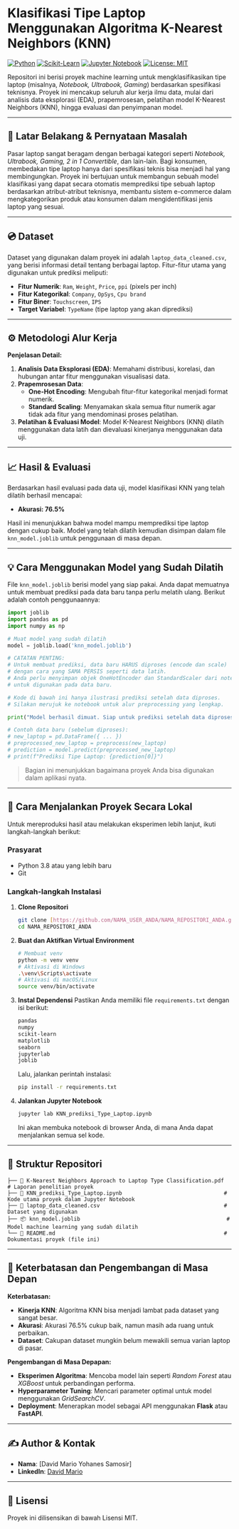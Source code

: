 # Klasifikasi Tipe Laptop Menggunakan Algoritma K-Nearest Neighbors (KNN)

[![Python](https://img.shields.io/badge/Python-3.9%2B-blue.svg)](https://www.python.org/)
[![Scikit-Learn](https://img.shields.io/badge/Scikit--Learn-1.2%2B-orange.svg)](https://scikit-learn.org/)
[![Jupyter Notebook](https://img.shields.io/badge/Jupyter-Notebook-F37626.svg)](https://jupyter.org/)
[![License: MIT](https://img.shields.io/badge/License-MIT-yellow.svg)](https://opensource.org/licenses/MIT)

Repositori ini berisi proyek machine learning untuk mengklasifikasikan tipe laptop (misalnya, *Notebook, Ultrabook, Gaming*) berdasarkan spesifikasi teknisnya. Proyek ini mencakup seluruh alur kerja ilmu data, mulai dari analisis data eksplorasi (EDA), prapemrosesan, pelatihan model K-Nearest Neighbors (KNN), hingga evaluasi dan penyimpanan model.

---

## 🎯 Latar Belakang & Pernyataan Masalah

Pasar laptop sangat beragam dengan berbagai kategori seperti *Notebook, Ultrabook, Gaming, 2 in 1 Convertible*, dan lain-lain. Bagi konsumen, membedakan tipe laptop hanya dari spesifikasi teknis bisa menjadi hal yang membingungkan. Proyek ini bertujuan untuk membangun sebuah model klasifikasi yang dapat secara otomatis memprediksi tipe sebuah laptop berdasarkan atribut-atribut teknisnya, membantu sistem e-commerce dalam mengkategorikan produk atau konsumen dalam mengidentifikasi jenis laptop yang sesuai.

---

## 💿 Dataset

Dataset yang digunakan dalam proyek ini adalah `laptop_data_cleaned.csv`, yang berisi informasi detail tentang berbagai laptop. Fitur-fitur utama yang digunakan untuk prediksi meliputi:

-   **Fitur Numerik**: `Ram`, `Weight`, `Price`, `ppi` (pixels per inch)
-   **Fitur Kategorikal**: `Company`, `OpSys`, `Cpu brand`
-   **Fitur Biner**: `Touchscreen`, `IPS`
-   **Target Variabel**: `TypeName` (tipe laptop yang akan diprediksi)

---

## ⚙️ Metodologi Alur Kerja


**Penjelasan Detail:**
1.  **Analisis Data Eksplorasi (EDA)**: Memahami distribusi, korelasi, dan hubungan antar fitur menggunakan visualisasi data.
2.  **Prapemrosesan Data**:
    -   **One-Hot Encoding**: Mengubah fitur-fitur kategorikal menjadi format numerik.
    -   **Standard Scaling**: Menyamakan skala semua fitur numerik agar tidak ada fitur yang mendominasi proses pelatihan.
3.  **Pelatihan & Evaluasi Model**: Model K-Nearest Neighbors (KNN) dilatih menggunakan data latih dan dievaluasi kinerjanya menggunakan data uji.

---

## 📈 Hasil & Evaluasi

Berdasarkan hasil evaluasi pada data uji, model klasifikasi KNN yang telah dilatih berhasil mencapai:

-   **Akurasi: 76.5%**

Hasil ini menunjukkan bahwa model mampu memprediksi tipe laptop dengan cukup baik. Model yang telah dilatih kemudian disimpan dalam file `knn_model.joblib` untuk penggunaan di masa depan.

---

## 💡 Cara Menggunakan Model yang Sudah Dilatih

File `knn_model.joblib` berisi model yang siap pakai. Anda dapat memuatnya untuk membuat prediksi pada data baru tanpa perlu melatih ulang. Berikut adalah contoh penggunaannya:

```python
import joblib
import pandas as pd
import numpy as np

# Muat model yang sudah dilatih
model = joblib.load('knn_model.joblib')

# CATATAN PENTING:
# Untuk membuat prediksi, data baru HARUS diproses (encode dan scale)
# dengan cara yang SAMA PERSIS seperti data latih.
# Anda perlu menyimpan objek OneHotEncoder dan StandardScaler dari notebook
# untuk digunakan pada data baru.

# Kode di bawah ini hanya ilustrasi prediksi setelah data diproses.
# Silakan merujuk ke notebook untuk alur preprocessing yang lengkap.

print("Model berhasil dimuat. Siap untuk prediksi setelah data diproses.")

# Contoh data baru (sebelum diproses):
# new_laptop = pd.DataFrame({ ... })
# preprocessed_new_laptop = preprocess(new_laptop)
# prediction = model.predict(preprocessed_new_laptop)
# print(f"Prediksi Tipe Laptop: {prediction[0]}")
```
> Bagian ini menunjukkan bagaimana proyek Anda bisa digunakan dalam aplikasi nyata.

---

## 🚀 Cara Menjalankan Proyek Secara Lokal

Untuk mereproduksi hasil atau melakukan eksperimen lebih lanjut, ikuti langkah-langkah berikut:

### Prasyarat
-   Python 3.8 atau yang lebih baru
-   Git

### Langkah-langkah Instalasi

1.  **Clone Repositori**
    ```bash
    git clone [https://github.com/NAMA_USER_ANDA/NAMA_REPOSITORI_ANDA.git](https://github.com/NAMA_USER_ANDA/NAMA_REPOSITORI_ANDA.git)
    cd NAMA_REPOSITORI_ANDA
    ```

2.  **Buat dan Aktifkan Virtual Environment**
    ```bash
    # Membuat venv
    python -m venv venv
    # Aktivasi di Windows
    .\venv\Scripts\activate
    # Aktivasi di macOS/Linux
    source venv/bin/activate
    ```

3.  **Instal Dependensi**
    Pastikan Anda memiliki file `requirements.txt` dengan isi berikut:
    ```txt
    pandas
    numpy
    scikit-learn
    matplotlib
    seaborn
    jupyterlab
    joblib
    ```
    Lalu, jalankan perintah instalasi:
    ```bash
    pip install -r requirements.txt
    ```

4.  **Jalankan Jupyter Notebook**
    ```bash
    jupyter lab KNN_prediksi_Type_Laptop.ipynb
    ```
    Ini akan membuka notebook di browser Anda, di mana Anda dapat menjalankan semua sel kode.

---

## 📂 Struktur Repositori

```
├── 📜 K-Nearest Neighbors Approach to Laptop Type Classification.pdf   # Laporan penelitian proyek
├── 📜 KNN_prediksi_Type_Laptop.ipynb                                # Kode utama proyek dalam Jupyter Notebook
├── 📜 laptop_data_cleaned.csv                                       # Dataset yang digunakan
├── 📦 knn_model.joblib                                              # Model machine learning yang sudah dilatih
└── 📜 README.md                                                     # Dokumentasi proyek (file ini)
```

---

## 🚧 Keterbatasan dan Pengembangan di Masa Depan

**Keterbatasan:**
-   **Kinerja KNN**: Algoritma KNN bisa menjadi lambat pada dataset yang sangat besar.
-   **Akurasi**: Akurasi 76.5% cukup baik, namun masih ada ruang untuk perbaikan.
-   **Dataset**: Cakupan dataset mungkin belum mewakili semua varian laptop di pasar.

**Pengembangan di Masa Depapan:**
-   **Eksperimen Algoritma**: Mencoba model lain seperti *Random Forest* atau *XGBoost* untuk perbandingan performa.
-   **Hyperparameter Tuning**: Mencari parameter optimal untuk model menggunakan *GridSearchCV*.
-   **Deployment**: Menerapkan model sebagai API menggunakan **Flask** atau **FastAPI**.

---

## ✍️ Author & Kontak

-   **Nama**: [David Mario Yohanes Samosir]
-   **LinkedIn**: [David Mario](https://www.linkedin.com/in/david-mario-yohanes-samosir/)

---

## 📄 Lisensi

Proyek ini dilisensikan di bawah Lisensi MIT.
